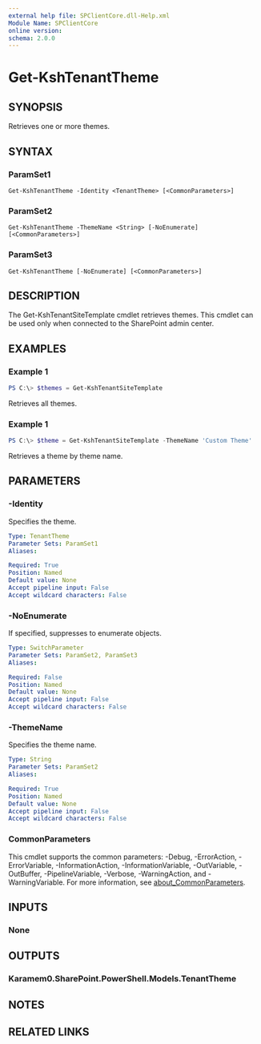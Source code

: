 ```yaml
---
external help file: SPClientCore.dll-Help.xml
Module Name: SPClientCore
online version:
schema: 2.0.0
---
```


# Get-KshTenantTheme

## SYNOPSIS
Retrieves one or more themes.

## SYNTAX

### ParamSet1
```
Get-KshTenantTheme -Identity <TenantTheme> [<CommonParameters>]
```

### ParamSet2
```
Get-KshTenantTheme -ThemeName <String> [-NoEnumerate] [<CommonParameters>]
```

### ParamSet3
```
Get-KshTenantTheme [-NoEnumerate] [<CommonParameters>]
```

## DESCRIPTION
The Get-KshTenantSiteTemplate cmdlet retrieves themes.
This cmdlet can be used only when connected to the SharePoint admin center.

## EXAMPLES

### Example 1
```powershell
PS C:\> $themes = Get-KshTenantSiteTemplate
```

Retrieves all themes.

### Example 1
```powershell
PS C:\> $theme = Get-KshTenantSiteTemplate -ThemeName 'Custom Theme'
```

Retrieves a theme by theme name.

## PARAMETERS

### -Identity
Specifies the theme.

```yaml
Type: TenantTheme
Parameter Sets: ParamSet1
Aliases:

Required: True
Position: Named
Default value: None
Accept pipeline input: False
Accept wildcard characters: False
```

### -NoEnumerate
If specified, suppresses to enumerate objects.

```yaml
Type: SwitchParameter
Parameter Sets: ParamSet2, ParamSet3
Aliases:

Required: False
Position: Named
Default value: None
Accept pipeline input: False
Accept wildcard characters: False
```

### -ThemeName
Specifies the theme name.

```yaml
Type: String
Parameter Sets: ParamSet2
Aliases:

Required: True
Position: Named
Default value: None
Accept pipeline input: False
Accept wildcard characters: False
```

### CommonParameters
This cmdlet supports the common parameters: -Debug, -ErrorAction, -ErrorVariable, -InformationAction, -InformationVariable, -OutVariable, -OutBuffer, -PipelineVariable, -Verbose, -WarningAction, and -WarningVariable. For more information, see [about_CommonParameters](http://go.microsoft.com/fwlink/?LinkID=113216).

## INPUTS

### None

## OUTPUTS

### Karamem0.SharePoint.PowerShell.Models.TenantTheme

## NOTES

## RELATED LINKS
